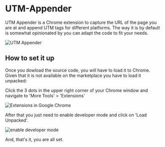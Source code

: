 # UTM-Appender

UTM Appender is a Chrome extension to capture the URL of the page you are at and append UTM tags for different platforms. The way it is by default is somewhat opinionated by you can adapt the code to fit your needs.

![UTM Appender](https://media.graphassets.com/qBDYeALTDWtBAZhJML1v)

## How to set it up

Once you dowload the source code, you will have to load it to Chrome. Given that it is not available on the marketplace you have to load it unpacked:

Click the 3 dots in the upper right corner of your Chrome window and navigate to 'More Tools' > 'Extensions'

![Extensions in Google Chrome](https://media.graphassets.com/PAQbH91IQgeWtlZ7yqZg)

After that you just need to enable developer mode and click on 'Load Unpacked'.

![enable developer mode](https://media.graphassets.com/RwkodU8ATIK1459IQGdM)

And, that's it, you are all set.